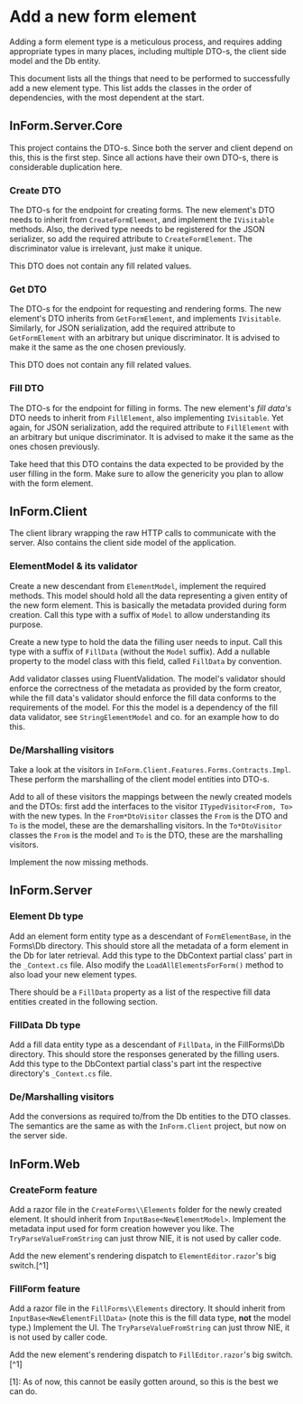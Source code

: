 # Add a new form element

Adding a form element type is a meticulous process, and requires adding appropriate types in many places, including multiple DTO-s, the client side model and the Db entity.

This document lists all the things that need to be performed to successfully add a new element type.
This list adds the classes in the order of dependencies, with the most dependent at the start.

## InForm.Server.Core

This project contains the DTO-s.
Since both the server and client depend on this, this is the first step.
Since all actions have their own DTO-s, there is considerable duplication here.

### Create DTO

The DTO-s for the endpoint for creating forms.
The new element's DTO needs to inherit from `CreateFormElement`, and implement the `IVisitable` methods.
Also, the derived type needs to be registered for the JSON serializer, so add the required attribute to `CreateFormElement`.
The discriminator value is irrelevant, just make it unique.

This DTO does not contain any fill related values.

### Get DTO

The DTO-s for the endpoint for requesting and rendering forms.
The new element's DTO inherits from `GetFormElement`, and implements `IVisitable`.
Similarly, for JSON serialization, add the required attribute to `GetFormElement` with an arbitrary but unique discriminator.
It is advised to make it the same as the one chosen previously.

This DTO does not contain any fill related values.

### Fill DTO

The DTO-s for the endpoint for filling in forms.
The new element's *fill data's* DTO needs to inherit from `FillElement`, also implementing `IVisitable`.
Yet again, for JSON serialization, add the required attribute to `FillElement` with an arbitrary but unique discriminator.
It is advised to make it the same as the ones chosen previously.

Take heed that this DTO contains the data expected to be provided by the user filling in the form.
Make sure to allow the genericity you plan to allow with the form element.

## InForm.Client

The client library wrapping the raw HTTP calls to communicate with the server.
Also contains the client side model of the application.

### ElementModel & its validator

Create a new descendant from `ElementModel`, implement the required methods.
This model should hold all the data representing a given entity of the new form element.
This is basically the metadata provided during form creation.
Call this type with a suffix of `Model` to allow understanding its purpose.

Create a new type to hold the data the filling user needs to input.
Call this type with a suffix of `FillData` (without the `Model` suffix).
Add a nullable property to the model class with this field, called `FillData` by convention.

Add validator classes using FluentValidation. 
The model's validator should enforce the correctness of the metadata as provided by the form creator, while the fill data's validator should enforce the fill data conforms to the requirements of the model.
For this the model is a dependency of the fill data validator, see `StringElementModel` and co. for an example how to do this.

### De/Marshalling visitors

Take a look at the visitors in `InForm.Client.Features.Forms.Contracts.Impl`.
These perform the marshalling of the client model entities into DTO-s.

Add to all of these visitors the mappings between the newly created models and the DTOs:
first add the interfaces to the visitor `ITypedVisitor<From, To>` with the new types.
In the `From*DtoVisitor` classes the `From` is the DTO and `To` is the model, these are the demarshalling visitors.
In the `To*DtoVisitor` classes the `From` is the model and `To` is the DTO, these are the marshalling visitors.

Implement the now missing methods.

## InForm.Server

### Element Db type

Add an element form entity type as a descendant of `FormElementBase`, in the Forms\\Db directory.
This should store all the metadata of a form element in the Db for later retrieval.
Add this type to the DbContext partial class' part in the `_Context.cs` file.
Also modify the `LoadAllElementsForForm()` method to also load your new element types.

There should be a `FillData` property as a list of the respective fill data entities created in the following section.

### FillData Db type

Add a fill data entity type as a descendant of `FillData`, in the FillForms\\Db directory.
This should store the responses generated by the filling users.
Add this type to the DbContext partial class's part int the respective directory's `_Context.cs` file.

### De/Marshalling visitors

Add the conversions as required to/from the Db entities to the DTO classes.
The semantics are the same as with the `InForm.Client` project, but now on the server side.

## InForm.Web

### CreateForm feature

Add a razor file in the `CreateForms\\Elements` folder for the newly created element.
It should inherit from `InputBase<NewElementModel>`.
Implement the metadata input used for form creation however you like.
The `TryParseValueFromString` can just throw NIE, it is not used by caller code.

Add the new element's rendering dispatch to `ElementEditor.razor`'s big switch.[^1]

### FillForm feature

Add a razor file in the `FillForms\\Elements` directory.
It should inherit from `InputBase<NewElementFillData>` (note this is the fill data type, **not** the model type.)
Implement the UI.
The `TryParseValueFromString` can just throw NIE, it is not used by caller code.

Add the new element's rendering dispatch to `FillEditor.razor`'s big switch.[^1]



[1]: As of now, this cannot be easily gotten around, so this is the best we can do.

